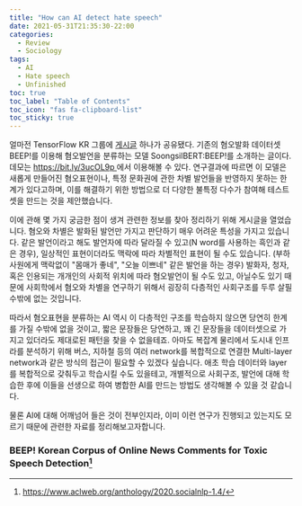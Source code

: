 ```yaml
---
title: "How can AI detect hate speech"
date: 2021-05-31T21:35:30-22:00
categories:
  - Review
  - Sociology
tags:
  - AI
  - Hate speech
  - Unfinished
toc: true
toc_label: "Table of Contents"
toc_icon: "fas fa-clipboard-list"
toc_sticky: true
---
```


얼마전 TensorFlow KR 그룹에 [게시글](https://www.facebook.com/groups/TensorFlowKR/permalink/1492216937786026/?__cft__[0]=AZWtg5JcanG8KnfFNgyo5-uEQmYiE6ikM3Wg15A307Jw_QU-jlVznNcNbBpqK_lfzDzgH0gEqw23YKq4Dks3nOwJe5vkXLLLqZNwy0zl2hX2iB75u3bErj2iwDCBOYbbCw9uVSfWmWGw8yWkwgm7Pn8j9SoJCaAEUR5Gr5dWAJ1_zZHdGIU3el_E_UZY0SyCpV8&__tn__=%2CO%2CP-R) 하나가 공유됐다. 기존의 혐오발화 데이터셋 BEEP!를 이용해 혐오발언을 분류하는 모델 SoongsilBERT:BEEP!를 소개하는 글이다. 데모는 [https://bit.ly/3ucOL9p
](https://bit.ly/3ucOL9p
)에서 이용해볼 수 있다. 연구결과에 따르면 이 모델은 새롭게 만들어진 혐오표현이나, 특정 문화권에 관한 차별 발언들을 반영하지 못하는 한계가 있다고하며, 이를 해결하기 위한 방법으로 더 다양한 불특정 다수가 참여해 테스트 셋을 만드는 것을 제안했습니다. 

이에 관해 몇 가지 궁금한 점이 생겨 관련한 정보를 찾아 정리하기 위해 게시글을 열었습니다.
혐오와 차별은 발화된 발언만 가지고 판단하기 매우 어려운 특성을 가지고 있습니다.
같은 발언이라고 해도 발언자에 따라 달라질 수 있고(N word를 사용하는 흑인과 같은 경우), 일상적인 표현이더라도 맥락에 따라 차별적인 표현이 될 수도 있습니다. (부하 사원에게 맥락없이 "몸매가 좋네", "오늘 이쁘네" 같은 발언을 하는 경우)
발화자, 청자, 혹은 인용되는 개개인의 사회적 위치에 따라 혐오발언이 될 수도 있고, 아닐수도 있기 때문에 사회학에서 혐오와 차별을 연구하기 위해서 굉장히 다층적인 사회구조를 두루 살필 수밖에 없는 것입니다. 

따라서 혐오표현을 분류하는 AI 역시 이 다층적인 구조를 학습하지 않으면 당연히 한계를 가질 수밖에 없을 것이고, 짧은 문장들은 당연하고, 꽤 긴 문장들을 데이터셋으로 가지고 있더라도 제대로된 패턴을 찾을 수 없을테죠.
아마도 복잡계 물리에서 도시내 인프라를 분석하기 위해 버스, 지하철 등의 여러 network를 복합적으로 연결한 Multi-layer network과 같은 방식의 접근이 필요할 수 있겠다 싶습니다.
애초 학습 데이터와 layer를 복합적으로 갖춰두고 학습시킬 수도 있을테고, 개별적으로 사회구조, 발언에 대해 학습한 후에 이들을 선생으로 하여 병합한 AI를 만드는 방법도 생각해볼 수 있을 것 같습니다.

물론 AI에 대해 어깨넘어 들은 것이 전부인지라, 이미 이런 연구가 진행되고 있는지도 모르기 때문에 관련한 자료를 정리해보고자합니다.

### BEEP! Korean Corpus of Online News Comments for Toxic Speech Detection[^1]


[^1]:https://www.aclweb.org/anthology/2020.socialnlp-1.4/




